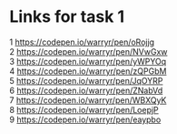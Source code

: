 # Links for task 1

1 https://codepen.io/warryr/pen/oRojjg  
2 https://codepen.io/warryr/pen/NVwGxw  
3 https://codepen.io/warryr/pen/yWPYOq  
4 https://codepen.io/warryr/pen/zQPGbM  
5 https://codepen.io/warryr/pen/JqOYRP  
6 https://codepen.io/warryr/pen/ZNabVd  
7 https://codepen.io/warryr/pen/WBXQyK  
8 https://codepen.io/warryr/pen/LoepjP  
9 https://codepen.io/warryr/pen/eaypbo  